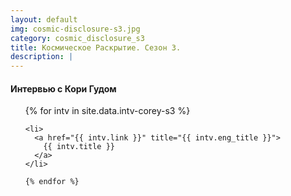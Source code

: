 ```yaml
---
layout: default
img: cosmic-disclosure-s3.jpg
category: cosmic_disclosure_s3
title: Космическое Раскрытие. Сезон 3.
description: |
---
```


<div>
  <h4>Интервью с Кори Гудом</h4>

  <ul>
    {% for intv in site.data.intv-corey-s3 %}

    <li>
      <a href="{{ intv.link }}" title="{{ intv.eng_title }}">
        {{ intv.title }}
      </a>
    </li>

    {% endfor %}
  </ul>

</div>
